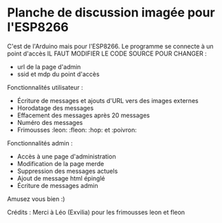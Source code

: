 # Planche de discussion imagée pour l'ESP8266

C'est de l'Arduino mais pour l'ESP8266.
Le programme se connecte à un point d'accès IL FAUT MODIFIER LE CODE SOURCE POUR CHANGER :
- url de la page d'admin
- ssid et mdp du point d'accès

Fonctionnalités utilisateur :
- Écriture de messages et ajouts d'URL vers des images externes
- Horodatage des messages
- Effacement des messages après 20 messages
- Numéro des messages
- Frimousses :leon: :fleon: :hop: et :poivron:

Fonctionnalités admin :
- Accès à une page d'administration
- Modification de la page merde
- Suppression des messages actuels
- Ajout de message html épinglé
- Écriture de messages admin

Amusez vous bien :)

Crédits :
Merci à Léo (Exvilia) pour les frimousses leon et fleon
